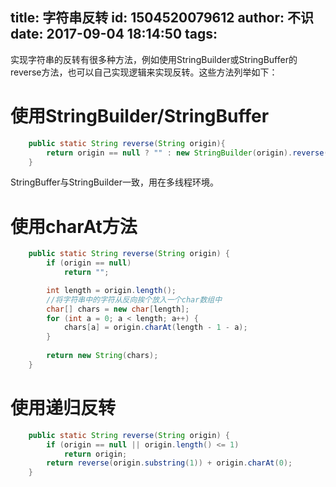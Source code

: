 title: 字符串反转
id: 1504520079612
author: 不识
date: 2017-09-04 18:14:50
tags:
---
实现字符串的反转有很多种方法，例如使用StringBuilder或StringBuffer的reverse方法，也可以自己实现逻辑来实现反转。这些方法列举如下：

# 使用StringBuilder/StringBuffer
```java
    public static String reverse(String origin){
        return origin == null ? "" : new StringBuilder(origin).reverse().toString();
    }
```
StringBuffer与StringBuilder一致，用在多线程环境。

# 使用charAt方法
```java
    public static String reverse(String origin) {
        if (origin == null)
            return "";

        int length = origin.length();
        //将字符串中的字符从反向挨个放入一个char数组中
        char[] chars = new char[length];
        for (int a = 0; a < length; a++) {
            chars[a] = origin.charAt(length - 1 - a);
        }
        
        return new String(chars);
    }
```
# 使用递归反转
```java
    public static String reverse(String origin) {
        if (origin == null || origin.length() <= 1)
            return origin;
        return reverse(origin.substring(1)) + origin.charAt(0);
    }
```